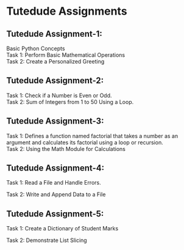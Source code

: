 # Tutedude Assignments
## Tutedude Assignment-1:
Basic Python Concepts</br>
Task 1: Perform Basic Mathematical Operations</br>
Task 2: Create a Personalized Greeting</br>

## Tutedude Assignment-2:
Task 1: Check if a Number is Even or Odd. </br>
Task 2: Sum of Integers from 1 to 50 Using a Loop.</br>

## Tutedude Assignment-3:
Task 1: Defines a function named factorial that takes a number as an argument  and calculates its factorial using a loop or recursion.</br>
Task 2: Using the Math Module for Calculations</br>

## Tutedude Assignment-4:

Task 1: Read a File and Handle Errors. </br>

Task 2: Write and Append Data to a File  </br>


## Tutedude Assignment-5:
Task 1: Create a Dictionary of Student Marks</br>

Task 2: Demonstrate List Slicing  </br>



